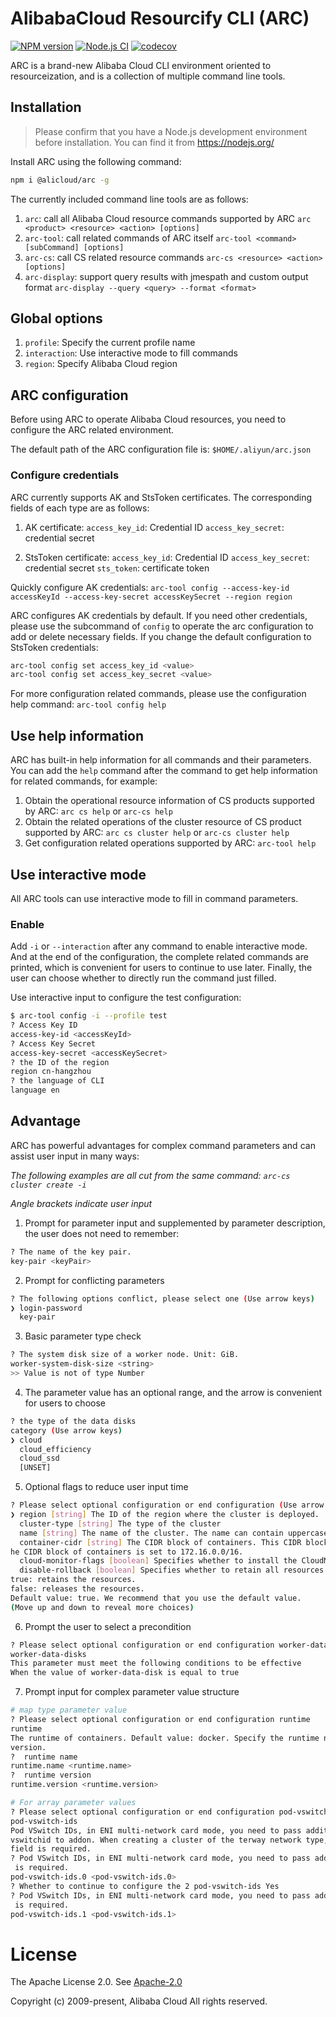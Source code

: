 # AlibabaCloud Resourcify CLI (ARC)

[![NPM version][npm-image]][npm-url]
[![Node.js CI](https://github.com/aliyun/alibabacloud-resourcify-cli/actions/workflows/node.js.yml/badge.svg)](https://github.com/aliyun/alibabacloud-resourcify-cli/actions/workflows/node.js.yml)
[![codecov][cov-image]][cov-url]

[npm-image]: https://img.shields.io/npm/v/@alicloud/arc.svg?style=flat-square
[npm-url]: https://npmjs.org/package/@alicloud/arc
[cov-image]: https://codecov.io/gh/aliyun/alibabacloud-resourcify-cli/branch/master/graph/badge.svg
[cov-url]: https://codecov.io/gh/aliyun/alibabacloud-resourcify-cli

ARC is a brand-new Alibaba Cloud CLI environment oriented to resourceization, and is a collection of multiple command line tools.

## Installation

> Please confirm that you have a Node.js development environment before installation. You can find it from <https://nodejs.org/>

Install ARC using the following command:

```sh
npm i @alicloud/arc -g
```

The currently included command line tools are as follows:

1. `arc`: call all Alibaba Cloud resource commands supported by ARC
`arc <product> <resource> <action> [options]`
2. `arc-tool`: call related commands of ARC itself
`arc-tool <command> [subCommand] [options]`
3. `arc-cs`: call CS related resource commands
`arc-cs <resource> <action> [options]`
4. `arc-display`: support query results with jmespath and custom output format
`arc-display --query <query> --format <format>`

## Global options

1. `profile`: Specify the current profile name
2. `interaction`: Use interactive mode to fill commands
3. `region`: Specify Alibaba Cloud region

## ARC configuration

Before using ARC to operate Alibaba Cloud resources, you need to configure the ARC related environment.

The default path of the ARC configuration file is:
`$HOME/.aliyun/arc.json`

### Configure credentials

ARC currently supports AK and StsToken certificates. The corresponding fields of each type are as follows:

1. AK certificate:
`access_key_id`: Credential ID
`access_key_secret`: credential secret

2. StsToken certificate:
`access_key_id`: Credential ID
`access_key_secret`: credential secret
`sts_token`: certificate token

Quickly configure AK credentials:
`arc-tool config --access-key-id accessKeyId --access-key-secret accessKeySecret --region region`

ARC configures AK credentials by default. If you need other credentials, please use the subcommand of `config` to operate the arc configuration to add or delete necessary fields. If you change the default configuration to StsToken credentials:

```sh
arc-tool config set access_key_id <value>
arc-tool config set access_key_secret <value>
```

For more configuration related commands, please use the configuration help command: `arc-tool config help`

## Use help information

ARC has built-in help information for all commands and their parameters. You can add the `help` command after the command to get help information for related commands, for example:

1. Obtain the operational resource information of CS products supported by ARC:
`arc cs help` or `arc-cs help`
2. Obtain the related operations of the cluster resource of CS product supported by ARC:
`arc cs cluster help` or `arc-cs cluster help`
3. Get configuration related operations supported by ARC:
`arc-tool help`

## Use interactive mode

All ARC tools can use interactive mode to fill in command parameters.

### Enable

Add `-i` or `--interaction` after any command to enable interactive mode. And at the end of the configuration, the complete related commands are printed, which is convenient for users to continue to use later. Finally, the user can choose whether to directly run the command just filled.

Use interactive input to configure the test configuration:

```sh
$ arc-tool config -i --profile test
? Access Key ID
access-key-id <accessKeyId>
? Access Key Secret
access-key-secret <accessKeySecret>
? the ID of the region
region cn-hangzhou
? the language of CLI
language en
```

## Advantage

ARC has powerful advantages for complex command parameters and can assist user input in many ways:

*The following examples are all cut from the same command: `arc-cs cluster create -i`*

*Angle brackets indicate user input*

1. Prompt for parameter input and supplemented by parameter description, the user does not need to remember:

```sh
? The name of the key pair.
key-pair <keyPair>
```

2. Prompt for conflicting parameters

```sh
? The following options conflict, please select one (Use arrow keys)
❯ login-password
  key-pair
```

3. Basic parameter type check

```sh
? The system disk size of a worker node. Unit: GiB.
worker-system-disk-size <string>
>> Value is not of type Number
```

4. The parameter value has an optional range, and the arrow is convenient for users to choose

```sh
? the type of the data disks
category (Use arrow keys)
❯ cloud
  cloud_efficiency
  cloud_ssd
  [UNSET]
```

5. Optional flags to reduce user input time

```sh
? Please select optional configuration or end configuration (Use arrow keys)
❯ region [string] The ID of the region where the cluster is deployed. 
  cluster-type [string] The type of the cluster 
  name [string] The name of the cluster. The name can contain uppercase letters, lowercase letters, Chinese characters, digits, and hyphens (-). 
  container-cidr [string] The CIDR block of containers. This CIDR block cannot overlap with that of the VPC. If the VPC is automatically created by the system, t
he CIDR block of containers is set to 172.16.0.0/16. 
  cloud-monitor-flags [boolean] Specifies whether to install the CloudMonitor agent. 
  disable-rollback [boolean] Specifies whether to retain all resources if the operation fails. Valid values:
true: retains the resources.
false: releases the resources.
Default value: true. We recommend that you use the default value. 
(Move up and down to reveal more choices)
```

6. Prompt the user to select a precondition

```sh
? Please select optional configuration or end configuration worker-data-disks
worker-data-disks
This parameter must meet the following conditions to be effective
When the value of worker-data-disk is equal to true
```

7. Prompt input for complex parameter value structure

```sh
# map type parameter value
? Please select optional configuration or end configuration runtime
runtime
The runtime of containers. Default value: docker. Specify the runtime name and
version.
?  runtime name 
runtime.name <runtime.name>
?  runtime version 
runtime.version <runtime.version>

# For array parameter values
? Please select optional configuration or end configuration pod-vswitch-ids
pod-vswitch-ids
Pod VSwitch IDs, in ENI multi-network card mode, you need to pass additional
vswitchid to addon. When creating a cluster of the terway network type, this
field is required.
? Pod VSwitch IDs, in ENI multi-network card mode, you need to pass additional vswitchid to addon. When creating a cluster of the terway network type, this field
 is required.
pod-vswitch-ids.0 <pod-vswitch-ids.0>
? Whether to continue to configure the 2 pod-vswitch-ids Yes
? Pod VSwitch IDs, in ENI multi-network card mode, you need to pass additional vswitchid to addon. When creating a cluster of the terway network type, this field
 is required.
pod-vswitch-ids.1 <pod-vswitch-ids.1>

```

# License

The Apache License 2.0. See [Apache-2.0](/LICENSE)

Copyright (c) 2009-present, Alibaba Cloud All rights reserved.
